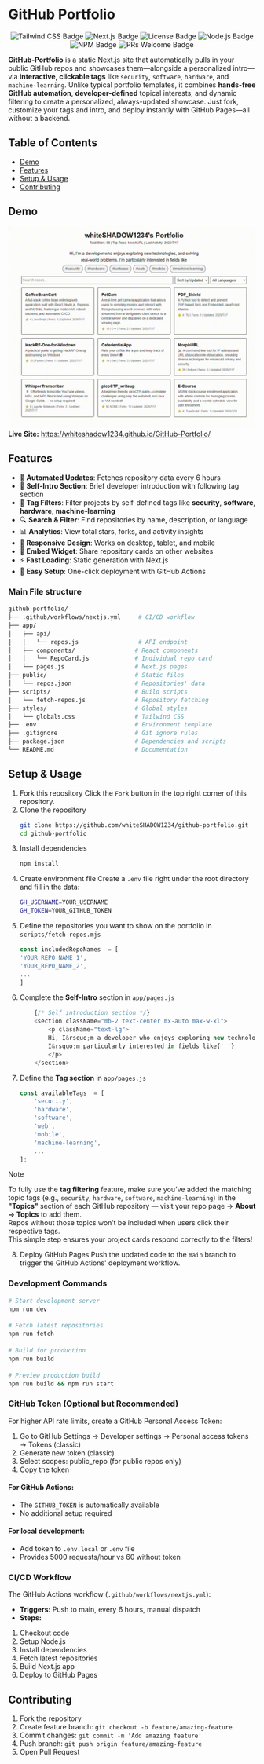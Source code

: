 # GitHub Portfolio
<p align="center">
  <img src="https://img.shields.io/badge/Tailwind_CSS-38B2AC?style=for-the-badge&logo=tailwind-css&logoColor=white" alt="Tailwind CSS Badge" />
  <img src="https://img.shields.io/badge/next%20js-000000?style=for-the-badge&logo=nextdotjs&logoColor=white" alt="Next.js Badge" />
  <img src="https://img.shields.io/github/license/whiteSHADOW1234/Bopomofo_flashcards?label=license&style=for-the-badge" alt="License Badge" />
  <img src="https://img.shields.io/badge/node.js-20.18.0-blue?style=for-the-badge" alt="Node.js Badge" />
  <img src="https://img.shields.io/badge/npm-10.9.0-orange?style=for-the-badge" alt="NPM Badge" />
  <img src="https://img.shields.io/badge/PRs-welcome-black?style=for-the-badge" alt="PRs Welcome Badge" />
</p>

**GitHub‑Portfolio** is a static Next.js site that automatically pulls in your public GitHub repos and showcases them—alongside a personalized intro—via **interactive, clickable tags** like `security`, `software`, `hardware`, and `machine-learning`. Unlike typical portfolio templates, it combines **hands-free GitHub automation**, **developer-defined** topical interests, and dynamic filtering to create a personalized, always-updated showcase. Just fork, customize your tags and intro, and deploy instantly with GitHub Pages—all without a backend.

## Table of Contents
- [Demo](#demo)
- [Features](#features)
- [Setup & Usage](#setup--usage)
- [Contributing](#contributing)


## Demo

![DEMO Screenshot](screenshot.gif)
**Live Site:** https://whiteshadow1234.github.io/GitHub-Portfolio/

## Features

- 🚀 **Automated Updates**: Fetches repository data every 6 hours
- 🧩 **Self‑Intro Section**: Brief developer introduction with following tag section
- 🧭 **Tag Filters**: Filter projects by self-defined tags like **security**, **software**, **hardware**, **machine‑learning** 
- 🔍 **Search & Filter**: Find repositories by name, description, or language
- 📊 **Analytics**: View total stars, forks, and activity insights
- 📱 **Responsive Design**: Works on desktop, tablet, and mobile
- 🔗 **Embed Widget**: Share repository cards on other websites
- ⚡ **Fast Loading**: Static generation with Next.js
- 🔧 **Easy Setup**: One-click deployment with GitHub Actions

### Main File structure
```bash
github-portfolio/
├── .github/workflows/nextjs.yml     # CI/CD workflow
├── app/
│   ├── api/
│   │   └── repos.js                 # API endpoint
│   ├── components/                 # React components
│   │   └── RepoCard.js             # Individual repo card
│   └── pages.js                    # Next.js pages
├── public/                         # Static files
│   └── repos.json                  # Repositories' data
├── scripts/                        # Build scripts
│   └── fetch-repos.js              # Repository fetching
├── styles/                         # Global styles
│   └── globals.css                 # Tailwind CSS
├── .env                            # Environment template
├── .gitignore                      # Git ignore rules
├── package.json                    # Dependencies and scripts
└── README.md                       # Documentation
```


## Setup & Usage

1. Fork this repository
    Click the `Fork` button in the top right corner of this repository.
2. Clone the repository
    ```bash
    git clone https://github.com/whiteSHADOW1234/github-portfolio.git
    cd github-portfolio
    ```
3. Install dependencies
    ```bash
    npm install
    ```
4. Create environment file
    Create a `.env` file right under the root directory and fill in the data:
    ```bash
    GH_USERNAME=YOUR_USERNAME
    GH_TOKEN=YOUR_GITHUB_TOKEN
    ```
5. Define the repositories you want to show on the portfolio in `scripts/fetch-repos.mjs`
    ```javascript
    const includedRepoNames  = [
    'YOUR_REPO_NAME_1',
    'YOUR_REPO_NAME_2',
    ...
    ]
    ```
6. Complete the **Self-Intro** section in `app/pages.js`
    ```javascript
        {/* Self introduction section */}
        <section className="mb-2 text-center mx-auto max-w-xl">
            <p className="text-lg">
            Hi, I&rsquo;m a developer who enjoys exploring new technologies, and solving real-world problems.
            I&rsquo;m particularly interested in fields like{' '}
            </p>
        </section>
    ```
7. Define the **Tag section** in `app/pages.js`
    ```javascript
    const availableTags  = [
        'security',
        'hardware',
        'software',
        'web',
        'mobile',
        'machine-learning',
        ...
    ];
    ```
    
> [!NOTE]
> To fully use the **tag filtering** feature, make sure you’ve added the matching topic tags (e.g., `security`, `hardware`, `software`, `machine-learning`) in the **"Topics"** section of each GitHub repository — visit your repo page → **About → Topics** to add them.  
> Repos without those topics won’t be included when users click their respective tags.  
> This simple step ensures your project cards respond correctly to the filters!

8. Deploy GitHub Pages
    Push the updated code to the `main` branch to trigger the GitHub Actions' deployment workflow.

### Development Commands
```bash
# Start development server
npm run dev

# Fetch latest repositories
npm run fetch

# Build for production
npm run build

# Preview production build
npm run build && npm run start
```
### GitHub Token (Optional but Recommended)
For higher API rate limits, create a GitHub Personal Access Token:

1. Go to GitHub Settings → Developer settings → Personal access tokens → Tokens (classic)
2. Generate new token (classic)
3. Select scopes: public_repo (for public repos only)
4. Copy the token

#### For GitHub Actions:

- The `GITHUB_TOKEN` is automatically available
- No additional setup required

#### For local development:

- Add token to `.env.local` or `.env` file
- Provides 5000 requests/hour vs 60 without token

### CI/CD Workflow
The GitHub Actions workflow (`.github/workflows/nextjs.yml`):

- **Triggers:** Push to main, every 6 hours, manual dispatch
- **Steps:**
1. Checkout code
2. Setup Node.js
3. Install dependencies
4. Fetch latest repositories
5. Build Next.js app
6. Deploy to GitHub Pages

## Contributing

1. Fork the repository
2. Create feature branch: `git checkout -b feature/amazing-feature`
3. Commit changes: `git commit -m 'Add amazing feature'`
4. Push branch: `git push origin feature/amazing-feature`
5. Open Pull Request


